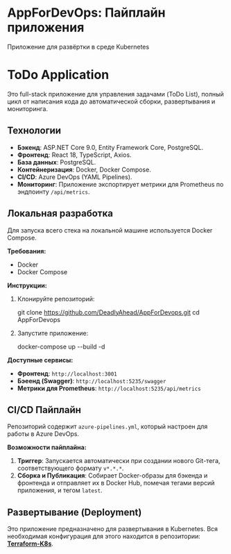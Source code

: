 # AppForDevOps: Пайплайн приложения

Приложение для развёртки в среде Kubernetes

# ToDo Application

Это full-stack приложение для управления задачами (ToDo List), полный цикл от написания кода до автоматической сборки, развертывания и мониторинга.

## Технологии

-   **Бэкенд**: ASP.NET Core 9.0, Entity Framework Core, PostgreSQL.
-   **Фронтенд**: React 18, TypeScript, Axios.
-   **База данных**: PostgreSQL.
-   **Контейнеризация**: Docker, Docker Compose.
-   **CI/CD**: Azure DevOps (YAML Pipelines).
-   **Мониторинг**: Приложение экспортирует метрики для Prometheus по эндпоинту `/api/metrics`.

## Локальная разработка

Для запуска всего стека на локальной машине используется Docker Compose.

**Требования:**
-   Docker
-   Docker Compose

**Инструкции:**
1.  Клонируйте репозиторий:

    git clone https://github.com/DeadlyAhead/AppForDevops.git
    cd AppForDevops

2.  Запустите приложение:

    docker-compose up --build -d


**Доступные сервисы:**
-   **Фронтенд**: `http://localhost:3001`
-   **Бэеенд (Swagger)**: `http://localhost:5235/swagger`
-   **Метрики для Prometheus**: `http://localhost:5235/api/metrics`

## CI/CD Пайплайн

Репозиторий содержит `azure-pipelines.yml`, который настроен для работы в Azure DevOps.

**Возможности пайплайна:**
1.  **Триггер**: Запускается автоматически при создании нового Git-тега, соответствующего формату `v*.*.*`.
2.  **Сборка и Публикация**: Собирает Docker-образы для бэкенда и фронтенда и отправляет их в Docker Hub, помечая тегами версий приложения, и тегом `latest`.

## Развертывание (Deployment)

Это приложение предназначено для развертывания в Kubernetes. Вся необходимая конфигурация для этого находится в репозитории: **[Terraform-K8s](https://github.com/DeadlyAhead/Terraform-K8s)**.